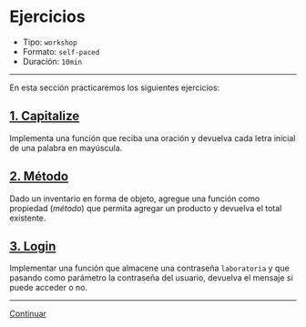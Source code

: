 # Ejercicios

* Tipo: `workshop`
* Formato: `self-paced`
* Duración: `10min`

***

En esta sección practicaremos los siguientes ejercicios:

## [1. Capitalize](https://github.com/Laboratoria/ec-js-deep-dive-exercises/blob/functions/functions/00-capitalize.js)

Implementa una función que reciba una oración y devuelva cada letra inicial de
una palabra en mayúscula.

## [2. Método](https://github.com/Laboratoria/ec-js-deep-dive-exercises/blob/functions/functions/01-method.js)

Dado un inventario en forma de objeto, agregue una función como propiedad
(_método_) que permita agregar un producto y devuelva el total existente.

## [3. Login](https://github.com/Laboratoria/ec-js-deep-dive-exercises/blob/functions/functions/02-login.js)

Implementar una función que almacene una contraseña `laboratoria` y que pasando
como parámetro la contraseña del usuario, devuelva el mensaje si puede acceder o
no.

***

[Continuar](../06-data-structures/00-overview.md)
